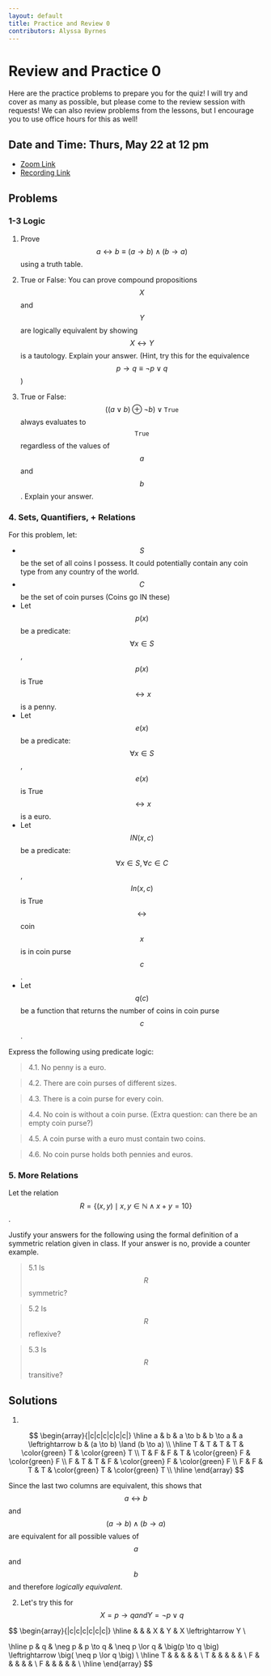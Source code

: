 ```yaml
---
layout: default
title: Practice and Review 0
contributors: Alyssa Byrnes
---
```


# Review and Practice 0

Here are the practice problems to prepare you for the quiz! I will try and cover as many as possible, but please come to the review session with requests! We can also review problems from the lessons, but I encourage you to use office hours for this as well!

## Date and Time: Thurs, May 22 at 12 pm
* [Zoom Link](https://unc.zoom.us/j/91069874856)
* [Recording Link](/)



## Problems

### 1-3 Logic 

1. Prove $$a \leftrightarrow b \equiv (a \rightarrow b) \land (b \rightarrow a)$$ using a truth table.

2. True or False: You can prove compound propositions $$X$$ and $$Y$$ are logically equivalent by showing $$X \leftrightarrow Y$$ is a tautology. Explain your answer.
(Hint, try this for the equivalence $$p \rightarrow q \equiv \neg p \lor q$$)

3. True or False: $$((a \lor b) \oplus \neg b) \lor \texttt{True}$$ always evaluates to $$\texttt{True}$$ regardless of the values of $$a$$ and $$b$$. Explain your answer.


### 4. Sets, Quantifiers, + Relations 
For this problem, let:

* $$S$$ be the set of all coins I possess. It could potentially contain any coin type from any country of the world.
* $$C$$ be the set of coin purses (Coins go IN these)
* Let $$p(x)$$ be a predicate:  $$\forall x \in S$$, $$p(x)$$ is True $$\leftrightarrow x$$ is a penny. 
* Let $$e(x)$$ be a predicate:  $$\forall x \in S$$, $$e(x)$$ is True $$\leftrightarrow x$$ is a euro. 
* Let $$IN(x,c)$$ be a predicate:  $$\forall x \in S, \forall c \in C$$, $$In(x,c)$$ is True $$\leftrightarrow$$ coin $$x$$ is in coin purse $$c$$. 
* Let $$q(c)$$ be a function that returns the number of coins in coin purse $$c$$.

Express the following using predicate logic:

> 4.1. No penny is a euro.

> 4.2. There are coin purses of different sizes.

> 4.3. There is a coin purse for every coin.

> 4.4. No coin is without a coin purse. (Extra question: can there be an empty coin purse?)

> 4.5. A coin purse with a euro must contain two coins.

> 4.6. No coin purse holds both pennies and euros.


### 5. More Relations

Let the relation $$R = \{(x,y) \mid x,y \in \mathbb{N} \land x + y = 10 \}$$.

Justify your answers for the following using the formal definition of a symmetric relation given in class. If your answer is no, provide a counter example.

> 5.1 Is $$R$$ symmetric? 

> 5.2 Is $$R$$ reflexive? 

> 5.3 Is $$R$$ transitive? 



## Solutions

1.
$$
\begin{array}{|c|c|c|c|c|c|}
\hline
a  & b & a \to b & b \to a & a \leftrightarrow b  & (a \to b) \land (b \to a)  \\
\hline
T & T & T & T & \color{green} T & \color{green} T  \\
T & F & F & T & \color{green} F & \color{green} F  \\
F & T & T & F & \color{green} F & \color{green} F \\
F & F & T & T & \color{green} T & \color{green} T  \\
\hline
\end{array}
$$

Since the last two columns are equivalent, this shows that $$a \leftrightarrow b$$ and $$(a \to b) \land (b \to a)$$ are equivalent for all possible values of $$a$$ and $$b$$ and therefore *logically equivalent*.

2.  Let's try this for $$X = p \rightarrow q  and Y =\neg p \lor q$$

$$
\begin{array}{|c|c|c|c|c|c|}
\hline
  &  &  & X & Y & X \leftrightarrow Y    \\

\hline
p  & q & \neg p & p \to q & \neq p \lor q & \big(p \to q \big) \leftrightarrow \big( \neq p \lor q \big)    \\
\hline
T & & & & &  \\
T & & & & &  \\
F & & & & &  \\
F & & & & &  \\
\hline
\end{array}
$$